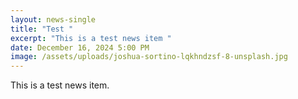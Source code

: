 ```yaml
---
layout: news-single
title: "Test "
excerpt: "This is a test news item "
date: December 16, 2024 5:00 PM
image: /assets/uploads/joshua-sortino-lqkhndzsf-8-unsplash.jpg
---
```

T﻿his is a test news item.